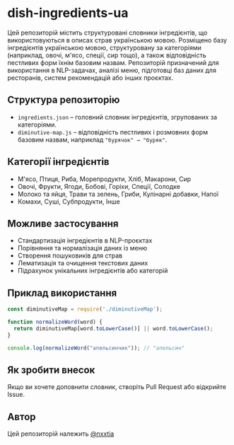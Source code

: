 # dish-ingredients-ua
Цей репозиторій містить структуровані словники інгредієнтів, що використовуються в описах страв українською мовою.
Розміщено базу інгредієнтів українською мовою, структуровану за категоріями (наприклад, овочі, м'ясо, спеції, сир тощо), а також відповідність пестливих форм їхнім базовим назвам. Репозиторій призначений для використання в NLP-задачах, аналізі меню, підготовці баз даних для ресторанів, систем рекомендацій або інших проєктах.

## Структура репозиторію

- `ingredients.json` – головний словник інгредієнтів, згрупованих за категоріями.
- `diminutive-map.js` – відповідність пестливих і розмовних форм базовим назвам, наприклад `"бурячок" → "буряк"`.

## Категорії інгредієнтів

- М'ясо, Птиця, Риба, Морепродукти, Хліб, Макарони, Сир
- Овочі, Фрукти, Ягоди, Бобові, Горіхи, Спеції, Солодке
- Молоко та яйця, Трави та зелень, Гриби, Кулінарні добавки, Напої
- Комахи, Суші, Субпродукти, Інше

## Можливе застосування

- Стандартизація інгредієнтів в NLP-проєктах
- Порівняння та нормалізація даних із меню
- Створення пошуковиків для страв
- Лематизація та очищення текстових даних
- Підрахунок унікальних інгредієнтів або категорій

## Приклад використання

```js
const diminutiveMap = require('./diminutiveMap');

function normalizeWord(word) {
  return diminutiveMap[word.toLowerCase()] || word.toLowerCase();
}

console.log(normalizeWord("апельсинчик")); // "апельсин"
```

## Як зробити внесок
Якщо ви хочете доповнити словник, створіть Pull Request або відкрийте Issue.

## Автор
Цей репозиторій належить [@nxxtia](https://github.com/nxxtia)



